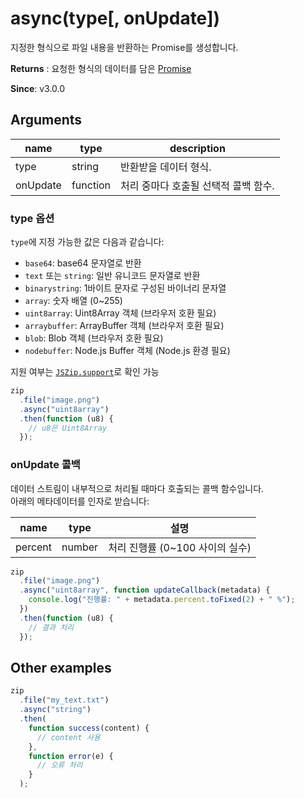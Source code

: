 # async(type[, onUpdate])

지정한 형식으로 파일 내용을 반환하는 Promise를 생성합니다.

**Returns** : 요청한 형식의 데이터를 담은 [Promise](https://developer.mozilla.org/en-US/docs/Web/JavaScript/Reference/Global_Objects/Promise)

**Since**: v3.0.0

## Arguments

| name     | type     | description                          |
| -------- | -------- | ------------------------------------ |
| type     | string   | 반환받을 데이터 형식.                |
| onUpdate | function | 처리 중마다 호출될 선택적 콜백 함수. |

### type 옵션

`type`에 지정 가능한 값은 다음과 같습니다:

- `base64`: base64 문자열로 반환
- `text` 또는 `string`: 일반 유니코드 문자열로 반환
- `binarystring`: 1바이트 문자로 구성된 바이너리 문자열
- `array`: 숫자 배열 (0~255)
- `uint8array`: Uint8Array 객체 (브라우저 호환 필요)
- `arraybuffer`: ArrayBuffer 객체 (브라우저 호환 필요)
- `blob`: Blob 객체 (브라우저 호환 필요)
- `nodebuffer`: Node.js Buffer 객체 (Node.js 환경 필요)

지원 여부는 [`JSZip.support`]({{site.baseurl}}/documentation/api_jszip/support.html)로 확인 가능

```js
zip
  .file("image.png")
  .async("uint8array")
  .then(function (u8) {
    // u8은 Uint8Array
  });
```

### onUpdate 콜백

데이터 스트림이 내부적으로 처리될 때마다 호출되는 콜백 함수입니다.  
아래의 메타데이터를 인자로 받습니다:

| name    | type   | 설명                            |
| ------- | ------ | ------------------------------- |
| percent | number | 처리 진행률 (0~100 사이의 실수) |

```js
zip
  .file("image.png")
  .async("uint8array", function updateCallback(metadata) {
    console.log("진행률: " + metadata.percent.toFixed(2) + " %");
  })
  .then(function (u8) {
    // 결과 처리
  });
```

## Other examples

```js
zip
  .file("my_text.txt")
  .async("string")
  .then(
    function success(content) {
      // content 사용
    },
    function error(e) {
      // 오류 처리
    }
  );
```

